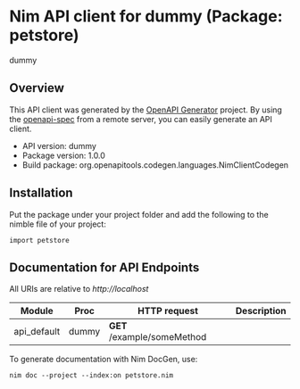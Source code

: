 # Nim API client for dummy (Package: petstore)

dummy

## Overview

This API client was generated by the [OpenAPI Generator](https://openapi-generator.tech) project.  By using the [openapi-spec](https://openapis.org) from a remote server, you can easily generate an API client.

- API version: dummy
- Package version: 1.0.0
- Build package: org.openapitools.codegen.languages.NimClientCodegen

## Installation

Put the package under your project folder and add the following to the nimble file of your project:

```
import petstore
```

## Documentation for API Endpoints

All URIs are relative to *http://localhost*

Module | Proc | HTTP request | Description
------------ | ------------- | ------------- | -------------
api_default | dummy | **GET** /example/someMethod | 


To generate documentation with Nim DocGen, use:

```
nim doc --project --index:on petstore.nim
```
